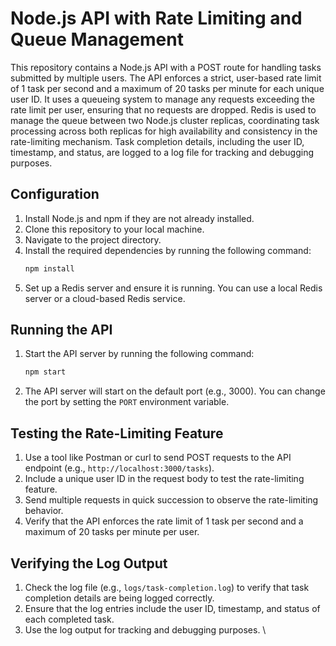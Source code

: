 # Node.js API with Rate Limiting and Queue Management

This repository contains a Node.js API with a POST route for handling tasks submitted by multiple users. The API enforces a strict, user-based rate limit of 1 task per second and a maximum of 20 tasks per minute for each unique user ID. It uses a queueing system to manage any requests exceeding the rate limit per user, ensuring that no requests are dropped. Redis is used to manage the queue between two Node.js cluster replicas, coordinating task processing across both replicas for high availability and consistency in the rate-limiting mechanism. Task completion details, including the user ID, timestamp, and status, are logged to a log file for tracking and debugging purposes.

## Configuration

1. Install Node.js and npm if they are not already installed.
2. Clone this repository to your local machine.
3. Navigate to the project directory.
4. Install the required dependencies by running the following command:
   ```bash
   npm install
   ```
5. Set up a Redis server and ensure it is running. You can use a local Redis server or a cloud-based Redis service.

## Running the API

1. Start the API server by running the following command:
   ```bash
   npm start
   ```
2. The API server will start on the default port (e.g., 3000). You can change the port by setting the `PORT` environment variable.

## Testing the Rate-Limiting Feature

1. Use a tool like Postman or curl to send POST requests to the API endpoint (e.g., `http://localhost:3000/tasks`).
2. Include a unique user ID in the request body to test the rate-limiting feature.
3. Send multiple requests in quick succession to observe the rate-limiting behavior.
4. Verify that the API enforces the rate limit of 1 task per second and a maximum of 20 tasks per minute per user.

## Verifying the Log Output

1. Check the log file (e.g., `logs/task-completion.log`) to verify that task completion details are being logged correctly.
2. Ensure that the log entries include the user ID, timestamp, and status of each completed task.
3. Use the log output for tracking and debugging purposes.
\
